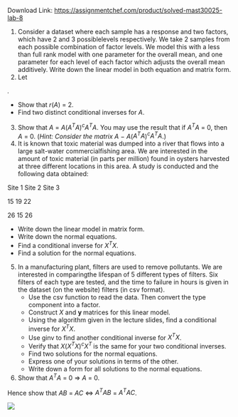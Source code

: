 Download Link: https://assignmentchef.com/product/solved-mast30025-lab-8
<br>
<ol>

 <li>Consider a dataset where each sample has a response and two factors, which have 2 and 3 possiblelevels respectively. We take 2 samples from each possible combination of factor levels. We model this with a less than full rank model with one parameter for the overall mean, and one parameter for each level of each factor which adjusts the overall mean additively. Write down the linear model in both equation and matrix form.</li>

 <li>Let</li>

</ol>

<em> .</em>

<ul>

 <li>Show that <em>r</em>(<em>A</em>) = 2.</li>

 <li>Find two distinct conditional inverses for <em>A</em>.</li>

</ul>

<ol start="3">

 <li>Show that <em>A </em>= <em>A</em>(<em>A<sup>T</sup>A</em>)<em><sup>c</sup>A<sup>T</sup>A</em>. You may use the result that if <em>A<sup>T</sup>A </em>= 0, then <em>A </em>= 0. (<em>Hint: Consider the matrix A </em>− <em>A</em>(<em>A<sup>T</sup>A</em>)<em><sup>c</sup>A<sup>T</sup>A</em>.)</li>

 <li>It is known that toxic material was dumped into a river that flows into a large salt-water commercialfishing area. We are interested in the amount of toxic material (in parts per million) found in oysters harvested at three different locations in this area. A study is conducted and the following data obtained:</li>

</ol>

Site 1       Site 2       Site 3

15             19             22

26             15             26

<ul>

 <li>Write down the linear model in matrix form.</li>

 <li>Write down the normal equations.</li>

 <li>Find a conditional inverse for <em>X<sup>T</sup>X</em>.</li>

 <li>Find a solution for the normal equations.</li>

</ul>

<ol start="5">

 <li>In a manufacturing plant, filters are used to remove pollutants. We are interested in comparingthe lifespan of 5 different types of filters. Six filters of each type are tested, and the time to failure in hours is given in the dataset (on the website) filters (in csv format).

  <ul>

   <li>Use the csv function to read the data. Then convert the type component into a factor.</li>

   <li>Construct <em>X </em>and <strong>y </strong>matrices for this linear model.</li>

   <li>Using the algorithm given in the lecture slides, find a conditional inverse for <em>X<sup>T</sup>X</em>.</li>

   <li>Use ginv to find another conditional inverse for <em>X<sup>T</sup>X</em>.</li>

   <li>Verify that <em>X</em>(<em>X<sup>T</sup>X</em>)<em><sup>c</sup>X<sup>T </sup></em>is the same for your two conditional inverses.</li>

   <li>Find two solutions for the normal equations.</li>

   <li>Express one of your solutions in terms of the other.</li>

   <li>Write down a form for all solutions to the normal equations.</li>

  </ul></li>

 <li>Show that <em>A<sup>T</sup>A </em>= 0 ⇒ <em>A </em>= 0.</li>

</ol>

Hence show that <em>AB </em>= <em>AC </em>⇔ <em>A<sup>T</sup>AB </em>= <em>A<sup>T</sup>AC</em>.<img decoding="async" data-recalc-dims="1" data-src="https://i0.wp.com/www.ankitcodinghub.com/wp-content/uploads/2022/04/558.png?w=980&amp;ssl=1" class="lazyload" src="data:image/gif;base64,R0lGODlhAQABAAAAACH5BAEKAAEALAAAAAABAAEAAAICTAEAOw==">

 <noscript>

  <img decoding="async" src="https://i0.wp.com/www.ankitcodinghub.com/wp-content/uploads/2022/04/558.png?w=980&amp;ssl=1" data-recalc-dims="1">

 </noscript>